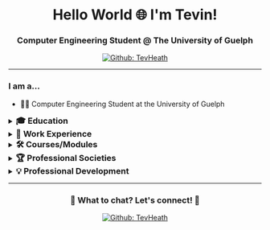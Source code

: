 <!--- 👋 Hi, I’m @TevHeath
- 👀 I’m interested in ...
- 🌱 I’m currently learning ...
- 💞️ I’m looking to collaborate on ...
- 📫 How to reach me ... -->

<!---
TevHeath/TevHeath is a ✨ special ✨ repository because its `README.md` (this file) appears on your GitHub profile.
You can click the Preview link to take a look at your changes.
--->



<!-- Headers -->
<h1 align="center" style="border-bottom:0px solid;">Hello World 🌐 I'm Tevin!</h1>
<h3 align="center">Computer Engineering Student @ The University of Guelph </h3>

<!-- Shield.io Badges -->
<div align="center">
  
[![Github: TevHeath](https://img.shields.io/badge/TevHeath-white?style=square&logo=GitHub&logoColor=black&link=https://github.com/TevHeath)](https://github.com/TevHeath)

</div>


---

<!-- Introduction -->
### I am a...
- 👨‍💻 Computer Engineering Student at the University of Guelph
<!--- 👨‍🎓 McMaster Univesity Alumni with a Bachelor of Science in Mathematics and Statistics

<!-- Education -->
<details>
    <summary><h3 style="display:inline;">🎓 Education</h3></summary>
    <ul>
    <li><p><b>Bachelor of Engineering</b> in Computer Engineering, University of Guelph (2027)</p></li>
    </ul>
</details>

<!--<li><p><b>Bachelor of Science</b> in Mathematics & Statistics, McMaster University (2020) </p></li>

<!-- Work Experience -->
<details>
    <summary><h3 style="display:inline;">💼 Work Experience</h3></summary>
    <ul>
    <li><p><b>Data Strategist & Project Management Intern</b>, City of Calgary (May 2024 – August 2024)</p></li>
    <li><p><b>Financial & Accounting Analyst</b>, University of Guelph (Sept 2023 – December 2023)</p></li>
    <li><p><b>Data & Decision Support Analyst</b>, Cambridge Memorial Hospital (June 2022 – September 2022)</p></li>
    <li><p><b>Business & Data Analyst</b>, Homewood Health Inc. (April 2022  – June 2022)</p></li>
    <li><p><b>Senior Consultant</b>, KPMG Canada (October 2021 – May 2022)</p></li>
    <li><p><b>Municipal Supervisor Intern</b>, City of London, Ontario (June 2021 – October 2021)</p></li>
    </ul>
</details>

<!-- Modules/Courses -->
<details>
<summary><h3 style="display:inline;">🛠️ Courses/Modules</h3></summary>
<ul>
  <li>
    <p><b>🧮 Mathematics</b></p>
    <ul>
      <li>MATH 1200 - Calculus I (Fall 2023)</li>
      <li>MATH 1210 - Calculus II (Winter 2024)</li>
      <li>ENGG 1210 - Linear Algebra/Engineering Analysis w/ MATLAB (Winter 2024)</li>
      <li><mark>MATH 2270 - Applied Differential Equations (Fall 2024)</li>
    </ul>
  </li>
  <li>
    <p><b>📡 Physics</b></p>
    <ul>
      <li>PHYS 1130 - Physics with Applications (Fall 2023)</li>
      <li>PHYS 1010 - Introductory Electricity & Magnetism (Winter 2024)</li>
      <li><mark>PHYS 2330 -  Electricity & Magnetism I (Fall 2024)</li>
    </ul>
  </li>
  <li>
    <p><b>🏗️ Engineering Design</b></p>
    <ul>
      <li>ENGG 1100 - Engineering Design I (AutoCAD & SolidWorks) (Fall 2023)</li>
    </ul>
  </li>
  <li>
    <p><b>👾 Programming</b></p>
    <ul>
      <li>ENGG 1410 Introductory C Programming for Engineers (Fall 2023)</li>
    </ul>
  </li>
  <li>
    <p><b>🌐 General/Complementary Courses</b></p>
    <ul>
      <li><mark>GEOG 1220 - Science and Technology in a Global Context (Fall 2024)</li>
      <li><mark>HIST 1250 - Explaining Environmental Change (Fall 2024)</li>
    </ul>
</details>




<!-- Professional Societies --->
<details>
<summary><h3 style="display:inline;">🏆 Professional Societies</h3></summary>
<ul>
    <p><b>🌐 Institute of Electrical and Electronics Engineer - (Student Member: September 2024 - Present)</b></p>
    <ul>
      <li><mark> Student Member - Computer Society</li>
      <li><mark> Student Member - Circuits and Systems Society</li>
      <li><mark> Student Member - Industry Application Society</li>
      <li><mark> Student Member - Solid State Circuits Society </li>
      <li><mark> Student Member - Automation Design Council</li>
      <li><mark> Student Member - Consumer Technology Society</li>
      </ul>
</details>


<!-- Professional Development --->
<details>
<summary><h3 style="display:inline;">💡 Professional Development</h3></summary>
<ul>
    <p><b> Educational and Development Program: </b></p>
    <ul>
      <li><mark> ANSYS Innovation Space Education Program</li>
      <li><mark> Altium Education: Student Lab</li>
      <li><mark> Github Education: Student Developer Pack</li>
      <li><mark> MATLAB for Students - MathWorks</li>    
      </ul>
</details>


<!-- Hobbies and Interests
<details>
    <summary><h3 style="display:inline;">😁 Other Hobbies and Interests</h3></summary>
    <ul>
    <li><p>🏀 Basketball</p></li>
    <li><p>🥾 Hiking</p></li>
    </ul>
</details>

<!-- Ending Card -->
---
<div align="center">

### 💬 What to chat? Let's connect! 🤝

[![Github: TevHeath](https://img.shields.io/badge/TevHeath-white?style=square&logo=GitHub&logoColor=black&link=https://github.com/TevHeath)](https://github.com/TevHeath)


</div>
